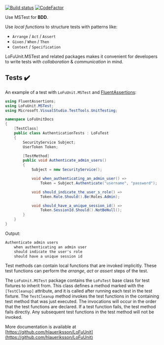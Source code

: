 [![Build status](https://ci.appveyor.com/api/projects/status/ahjxbhw42vggh0su?svg=true)](https://ci.appveyor.com/project/hlaueriksson/lofuunit) [![CodeFactor](https://codefactor.io/repository/github/hlaueriksson/lofuunit/badge)](https://codefactor.io/repository/github/hlaueriksson/lofuunit)

Use MSTest for **BDD**.

Use _local functions_ to structure tests with patterns like:

* `Arrange` / `Act` / `Assert`
* `Given` / `When` / `Then`
* `Context` / `Specification`

LoFuUnit.MSTest and related packages makes it convenient for developers to write tests with _collaboration_ & _communication_ in mind.

## Tests ✔️

An example of a test with `LoFuUnit.MSTest` and [FluentAssertions](https://www.nuget.org/packages/FluentAssertions/):

```csharp
using FluentAssertions;
using LoFuUnit.MSTest;
using Microsoft.VisualStudio.TestTools.UnitTesting;

namespace LoFuUnitDocs
{
    [TestClass]
    public class AuthenticationTests : LoFuTest
    {
        SecurityService Subject;
        UserToken Token;

        [TestMethod]
        public void Authenticate_admin_users()
        {
            Subject = new SecurityService();

            void when_authenticating_an_admin_user() =>
                Token = Subject.Authenticate("username", "password");

            void should_indicate_the_user_s_role() =>
                Token.Role.Should().Be(Roles.Admin);

            void should_have_a_unique_session_id() =>
                Token.SessionId.Should().NotBeNull();
        }
    }
}
```

Output:

```txt
Authenticate admin users
	when authenticating an admin user
	should indicate the user's role
	should have a unique session id
```

Test methods can contain local functions that are invoked implicitly. These test functions can perform the _arrange_, _act_ or _assert_ steps of the test.

The `LoFuUnit.MSTest` package contains the `LoFuTest` base class for test fixtures to inherit from.
This class defines a method marked with the `[TestCleanup]` attribute, and it is called after running each test in the test fixture.
The `TestCleanup` method invokes the test functions in the containing test method that was just executed.
The invocations will occur in the order that the test functions are declared.
If a test function fails, the test method fails directly.
Any subsequent test functions in the test method will not be invoked.

More documentation is available at [https://github.com/hlaueriksson/LoFuUnit](https://github.com/hlaueriksson/LoFuUnit)
